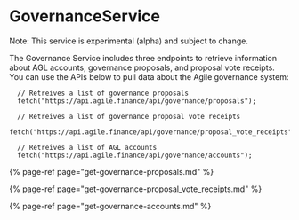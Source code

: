 # GovernanceService

Note: This service is experimental \(alpha\) and subject to change.

The Governance Service includes three endpoints to retrieve information about AGL accounts, governance proposals, and proposal vote receipts. You can use the APIs below to pull data about the Agile governance system:

```text
  // Retreives a list of governance proposals
  fetch("https://api.agile.finance/api/governance/proposals");

  // Retreives a list of governance proposal vote receipts
  fetch("https://api.agile.finance/api/governance/proposal_vote_receipts");

  // Retreives a list of AGL accounts
  fetch("https://api.agile.finance/api/governance/accounts");
```

{% page-ref page="get-governance-proposals.md" %}

{% page-ref page="get-governance-proposal\_vote\_receipts.md" %}

{% page-ref page="get-governance-accounts.md" %}

